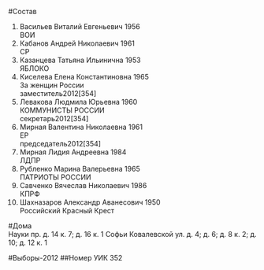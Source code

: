 #Состав
1. Васильев Виталий Евгеньевич 1956   
    ВОИ
2. Кабанов Андрей Николаевич 1961   
    СР
3. Казанцева Татьяна Ильинична 1953   
    ЯБЛОКО
4. Киселева Елена Константиновна 1965   
    За женщин России  
    заместитель2012[354]  
5. Левакова Людмила Юрьевна 1960   
    КОММУНИСТЫ РОССИИ  
    секретарь2012[354]  
6. Мирная Валентина Николаевна 1961   
    ЕР  
    председатель2012[354]  
7. Мирная Лидия Андреевна 1984   
    ЛДПР
8. Рубленко Марина Валерьевна 1965   
    ПАТРИОТЫ РОССИИ
9. Савченко Вячеслав Николаевич 1986   
    КПРФ
10. Шахназаров Александр Аванесович 1950   
    Российский Красный Крест

#Дома  
Науки пр. д. 14 к. 7; д. 16 к. 1 Софьи Ковалевской ул. д. 4; д. 6; д. 8 к. 2; д. 10; д. 12 к. 1

#Выборы-2012
##Номер УИК
352
